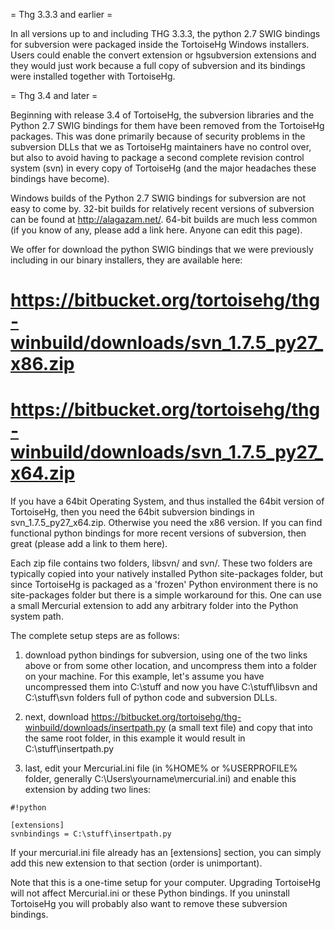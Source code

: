 = Thg 3.3.3 and earlier =

In all versions up to and including THG 3.3.3, the python 2.7 SWIG bindings for subversion were packaged inside the TortoiseHg Windows installers.  Users could enable the convert extension or hgsubversion extensions and they would just work because a full copy of subversion and its bindings were installed together with TortoiseHg.

= Thg 3.4 and later =

Beginning with release 3.4 of TortoiseHg, the subversion libraries and the Python 2.7 SWIG bindings for them have been removed from the TortoiseHg packages.  This was done primarily because of security problems in the subversion DLLs that we as TortoiseHg maintainers have no control over, but also to avoid having to package a second complete revision control system (svn) in every copy of TortoiseHg (and the major headaches these bindings have become).

Windows builds of the Python 2.7 SWIG bindings for subversion are not easy to come by. 32-bit builds for relatively recent versions of subversion can be found at http://alagazam.net/.  64-bit builds are much less common (if you know of any, please add a link here. Anyone can edit this page).

We offer for download the python SWIG bindings that we were previously including in our binary installers, they are available here:

# https://bitbucket.org/tortoisehg/thg-winbuild/downloads/svn_1.7.5_py27_x86.zip
# https://bitbucket.org/tortoisehg/thg-winbuild/downloads/svn_1.7.5_py27_x64.zip

If you have a 64bit Operating System, and thus installed the 64bit version of TortoiseHg, then you need the 64bit subversion bindings in svn_1.7.5_py27_x64.zip. Otherwise you need the x86 version.  If you can find functional python bindings for more recent versions of subversion, then great (please add a link to them here).

Each zip file contains two folders, libsvn/ and svn/. These two folders are typically copied into your natively installed Python site-packages folder, but since TortoiseHg is packaged as a 'frozen' Python environment there is no site-packages folder but there is a simple workaround for this. One can use a small Mercurial extension to add any arbitrary folder into the Python system path.

The complete setup steps are as follows:

1. download python bindings for subversion, using one of the two links above or from some other location, and  uncompress them into a folder on your machine. For this example, let's assume you have uncompressed them into C:\stuff and now you have C:\stuff\libsvn and C:\stuff\svn folders full of python code and subversion DLLs.

2. next, download https://bitbucket.org/tortoisehg/thg-winbuild/downloads/insertpath.py (a small text file) and copy that into the same root folder, in this example it would result in C:\stuff\insertpath.py

3. last, edit your Mercurial.ini file (in %HOME% or %USERPROFILE% folder, generally C:\Users\yourname\mercurial.ini) and enable this extension by adding two lines:


```
#!python

[extensions]
svnbindings = C:\stuff\insertpath.py

```

If your mercurial.ini file already has an [extensions] section, you can simply add this new extension to that section (order is unimportant).

Note that this is a one-time setup for your computer. Upgrading TortoiseHg will not affect Mercurial.ini or these Python bindings. If you uninstall TortoiseHg you will probably also want to remove these subversion bindings.